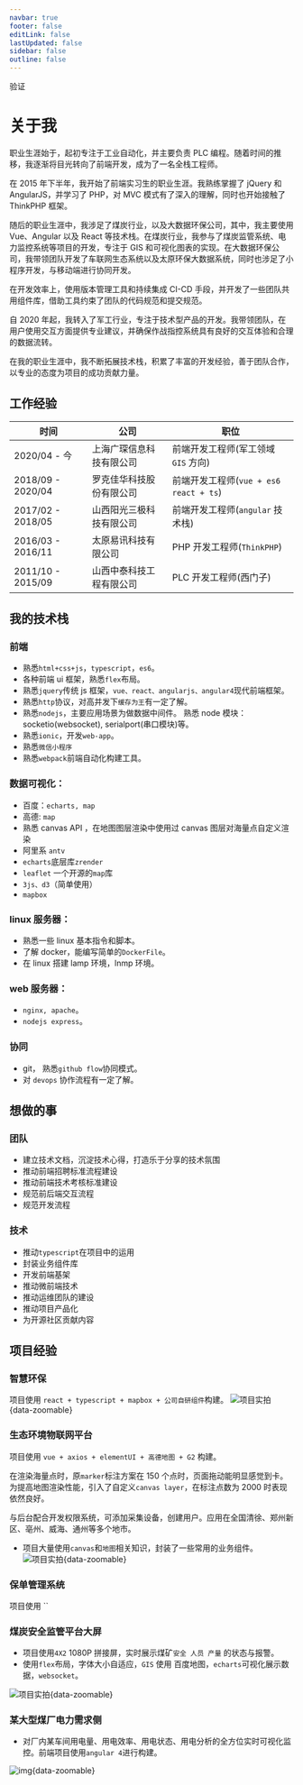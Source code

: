 ```yaml
---
navbar: true
footer: false
editLink: false
lastUpdated: false
sidebar: false
outline: false
---
```


<script setup>
  import {ref} from 'vue'
  import { theme,message} from 'ant-design-vue';
  import {useData} from 'vitepress'
  import {getUrl} from '/utils'
  const a = ref(true)
  const formState = ref({code: ''})
  const handleSubmit = ()=>{
    fetch(getUrl('/auth/validate-code?code=')+ formState.value.code).then(res=>res.json()).then(res=>{
      if(res.data) {
        message.success('验证成功');
        a.value = false
      } else {
        message.error('验证失败');
      }
    })
  }
  const {isDark} = useData() 
</script>

<ClientOnly>
<div v-if="a">
  <a-config-provider
    :theme="{
      algorithm:isDark ? theme.darkAlgorithm: theme.defaultAlgorithm,
    }"
  >
    <a-space size="middle" direction="vertical" >
      <a-alert message="个人介绍涉及隐私，请联系博主取邀请码，多谢 	😁" type="info" />
      <a-form :model="formState" >
        <a-form-item label="邀请码">
          <a-input v-model:value="formState.code" />
        </a-form-item>
        <a-form-item :wrapper-col="{ span: 24 }" style="text-align:right">
          <a-button type="primary" size="small" @click="handleSubmit">验证</a-button>
        </a-form-item>
      </a-form>
    </a-space>
  </a-config-provider>

</div>

<div v-else>

# 关于我

职业生涯始于，起初专注于工业自动化，并主要负责 PLC 编程。随着时间的推移，我逐渐将目光转向了前端开发，成为了一名全栈工程师。

在 2015 年下半年，我开始了前端实习生的职业生涯。我熟练掌握了 jQuery 和 AngularJS，并学习了 PHP，对 MVC 模式有了深入的理解，同时也开始接触了 ThinkPHP 框架。

随后的职业生涯中，我涉足了煤炭行业，以及大数据环保公司，其中，我主要使用 Vue、Angular 以及 React 等技术栈。在煤炭行业，我参与了煤炭监管系统、电力监控系统等项目的开发，专注于 GIS 和可视化图表的实现。在大数据环保公司，我带领团队开发了车联网生态系统以及太原环保大数据系统，同时也涉足了小程序开发，与移动端进行协同开发。

在开发效率上，使用版本管理工具和持续集成 CI-CD 手段，并开发了一些团队共用组件库，借助工具约束了团队的代码规范和提交规范。

自 2020 年起，我转入了军工行业，专注于技术型产品的开发。我带领团队，在用户使用交互方面提供专业建议，并确保作战指控系统具有良好的交互体验和合理的数据流转。

在我的职业生涯中，我不断拓展技术栈，积累了丰富的开发经验，善于团队合作，以专业的态度为项目的成功贡献力量。

## 工作经验

| 时间              | 公司                     | 职位                                     |
| ----------------- | ------------------------ | ---------------------------------------- |
| 2020/04 - 今      | 上海广琛信息科技有限公司 | 前端开发工程师(军工领域 `GIS` 方向)      |
| 2018/09 - 2020/04 | 罗克佳华科技股份有限公司 | 前端开发工程师(`vue + es6` `react + ts`) |
| 2017/02 - 2018/05 | 山西阳光三极科技有限公司 | 前端开发工程师(`angular` 技术栈)         |
| 2016/03 - 2016/11 | 太原易讯科技有限公司     | PHP 开发工程师(`ThinkPHP`)               |
| 2011/10 - 2015/09 | 山西中泰科技工程有限公司 | PLC 开发工程师(西门子)                   |

## 我的技术栈

### 前端

- 熟悉`html+css+js`，`typescript`，`es6`。
- 各种前端 ui 框架，熟悉`flex`布局。
- 熟悉`jquery`传统 js 框架，`vue、react、angularjs、angular4`现代前端框架。
- 熟悉`http`协议，对高并发下`缓存为王`有一定了解。
- 熟悉`nodejs`，主要应用场景为做数据中间件。 熟悉 node 模块：socketio(websocket), serialport(串口模块)等。
- 熟悉`ionic`，开发`web-app`。
- 熟悉`微信小程序`
- 熟悉`webpack`前端自动化构建工具。

### 数据可视化：

- 百度：`echarts, map`
- 高德: `map`
- 熟悉 canvas API ，在地图图层渲染中使用过 canvas 图层对海量点自定义渲染
- 阿里系 `antv`
- `echarts`底层库`zrender`
- `leaflet` 一个开源的`map`库
- `3js、d3`（简单使用）
- `mapbox`

### linux 服务器：

- 熟悉一些 linux 基本指令和脚本。
- 了解 docker，能编写简单的`DockerFile`。
- 在 linux 搭建 lamp 环境，lnmp 环境。

### web 服务器：

- `nginx, apache`。
- `nodejs express`。

### 协同

- git， 熟悉`github flow`协同模式。
- 对 `devops` 协作流程有一定了解。

## 想做的事

### 团队

- 建立技术文档，沉淀技术心得，打造乐于分享的技术氛围
- 推动前端招聘标准流程建设
- 推动前端技术考核标准建设
- 规范前后端交互流程
- 规范开发流程

### 技术

- 推动`typescript`在项目中的运用
- 封装业务组件库
- 开发前端基架
- 推动微前端技术
- 推动运维团队的建设
- 推动项目产品化
- 为开源社区贡献内容

## 项目经验

### 智慧环保

项目使用 `react + typescript + mapbox + 公司自研组件`构建。
![项目实拍](https://bucket.edgexie.top/for-work/sentry.jpg){data-zoomable}

### 生态环境物联网平台

项目使用 `vue + axios + elementUI + 高德地图 + G2` 构建。

在渲染海量点时，原`marker`标注方案在 150 个点时，页面拖动能明显感觉到卡。为提高地图渲染性能，引入了自定义`canvas layer`，在标注点数为 2000 时表现依然良好。

与后台配合开发权限系统，可添加采集设备，创建用户。应用在全国清徐、郑州新区、亳州、威海、通州等多个地市。

- 项目大量使用`canvas`和`地图`相关知识，封装了一些常用的业务组件。
  ![项目实拍](https://bucket.edgexie.top/for-work/rk-che.jpg){data-zoomable}

### 保单管理系统

项目使用 ``

### 煤炭安全监管平台大屏

- 项目使用`4X2` 1080P 拼接屏，实时展示煤矿`安全 人员 产量` 的状态与报警。
- 使用`flex`布局，字体大小自适应，`GIS` 使用 百度地图，`echarts`可视化展示数据，`websocket`。

![项目实拍](https://bucket.edgexie.top/for-work/jumbotron-real.jpg){data-zoomable}

### 某大型煤厂电力需求侧

- 对厂内某车间用电量、用电效率、用电状态、用电分析的全方位实时可视化监控。前端项目使用`angular 4`进行构建。

![img](https://bucket.edgexie.top/for-work/power-2.png){data-zoomable}

</div>
</ClientOnly>
